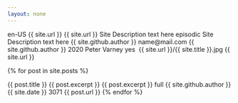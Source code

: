 ```yaml
---
layout: none
---
```

<?xml version="1.0" encoding="UTF-8" ?>
<rss version="2.0">
<channel>
  <language>en-US</language>
  <atom:link rel="self" type="application/rss+xml" href="{{ site.url }}"/>
  <itunes:new-feed-url>{{ site.url }}</itunes:new-feed-url>
  <title>{{ site.title }}</title>
  <link>
    {{ site.url }}
  </link>
  <description>
      Site Description text here
  </description>
  <itunes:type>episodic</itunes:type>
  <itunes:summary>Site Description text here</itunes:summary>
  <itunes:owner>
    <itunes:name>{{ site.github.author }}</itunes:name>
    <itunes:email>name@mail.com</itunes:email>
  </itunes:owner>
  <itunes:author>{{ site.github.author }}</itunes:author>
  <copyright>2020 Peter Varney</copyright>
  <itunes:explicit>yes</itunes:explicit>
  <itunes:category text="Comedy">
    <itunes:category text="Improv"/>
  </itunes:category>
  <itunes:category text="Fiction">
    <itunes:category text="Comedy Fiction"/>
  </itunes:category>
  <itunes:image href="{{ site.url }}/{{ site.title }}.jpg"/>
  <image>
    <url>{{ site.url }}/{{ site.title }}.jpg</url>
    <title>{{ site.title }}</title>
    <link>{{ site.url }}</link>
  </image>

{% for post in site.posts %}
<item>
  <title>{{ post.title }}</title>
  <itunes:title>{{ post.title }}</itunes:title>
  <description>{{ post.excerpt }}</description>
  <itunes:summary>{{ post.excerpt }}</itunes:summary>
  <itunes:episodeType>full</itunes:episodeType>
  <itunes:author>{{ site.github.author }}</itunes:author>
  <itunes:image href="{{ site.url }}/{{ page.id | default: site.title }}.jpg"/>
  <media:content url="{{ site.url }}/{{ page.id }}.mp3" type="audio/mpeg">
    <media:player url="{{ site.url }}/{{ page.id }}/embed"/>
  </media:content>
  <media:content url="{{ site.url }}/{{ page.id | default: site.title }}.jpg" type="image/jpeg"/>
  <pubDate>{{ site.date }}</pubDate>
  <itunes:duration>3071</itunes:duration>
  <enclosure url="{{ site.url }}/{{ page.id }}.mp3" length="49184685" type="audio/mpeg"/>
  <link>{{ post.url }}</link>
</item>
{% endfor %}

</channel>
</rss>
